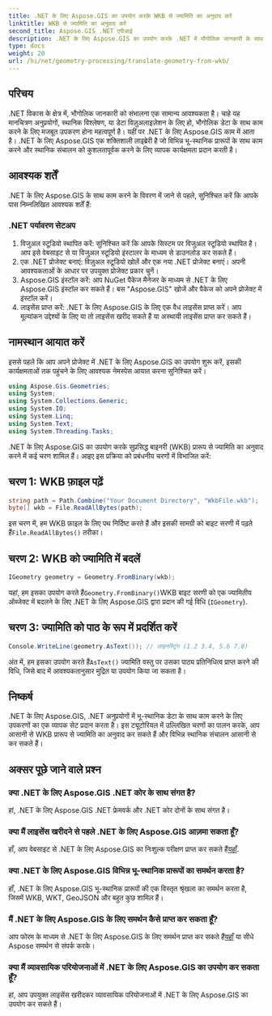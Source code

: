 ```yaml
---
title: .NET के लिए Aspose.GIS का उपयोग करके WKB से ज्यामिति का अनुवाद करें
linktitle: WKB से ज्यामिति का अनुवाद करें
second_title: Aspose.GIS .NET एपीआई
description: .NET के लिए Aspose.GIS का उपयोग करके .NET में भौगोलिक जानकारी के साथ काम करना सीखें। चरण-दर-चरण मार्गदर्शन के साथ सहजता से WKB प्रारूप से ज्यामिति का अनुवाद करें।
type: docs
weight: 20
url: /hi/net/geometry-processing/translate-geometry-from-wkb/
---
```

## परिचय
.NET विकास के क्षेत्र में, भौगोलिक जानकारी को संभालना एक सामान्य आवश्यकता है। चाहे यह मानचित्रण अनुप्रयोगों, स्थानिक विश्लेषण, या डेटा विज़ुअलाइज़ेशन के लिए हो, भौगोलिक डेटा के साथ काम करने के लिए मजबूत उपकरण होना महत्वपूर्ण है। यहीं पर .NET के लिए Aspose.GIS काम में आता है। .NET के लिए Aspose.GIS एक शक्तिशाली लाइब्रेरी है जो विभिन्न भू-स्थानिक प्रारूपों के साथ काम करने और स्थानिक संचालन को कुशलतापूर्वक करने के लिए व्यापक कार्यक्षमता प्रदान करती है।
## आवश्यक शर्तें
.NET के लिए Aspose.GIS के साथ काम करने के विवरण में जाने से पहले, सुनिश्चित करें कि आपके पास निम्नलिखित आवश्यक शर्तें हैं:
### .NET पर्यावरण सेटअप
1. विजुअल स्टूडियो स्थापित करें: सुनिश्चित करें कि आपके सिस्टम पर विजुअल स्टूडियो स्थापित है। आप इसे वेबसाइट से या विजुअल स्टूडियो इंस्टालर के माध्यम से डाउनलोड कर सकते हैं।
2. एक .NET प्रोजेक्ट बनाएं: विज़ुअल स्टूडियो खोलें और एक नया .NET प्रोजेक्ट बनाएं। अपनी आवश्यकताओं के आधार पर उपयुक्त प्रोजेक्ट प्रकार चुनें।
3. Aspose.GIS इंस्टॉल करें: आप NuGet पैकेज मैनेजर के माध्यम से .NET के लिए Aspose.GIS इंस्टॉल कर सकते हैं। बस "Aspose.GIS" खोजें और पैकेज को अपने प्रोजेक्ट में इंस्टॉल करें।
4. लाइसेंस प्राप्त करें: .NET के लिए Aspose.GIS के लिए एक वैध लाइसेंस प्राप्त करें। आप मूल्यांकन उद्देश्यों के लिए या तो लाइसेंस खरीद सकते हैं या अस्थायी लाइसेंस प्राप्त कर सकते हैं।

## नामस्थान आयात करें
इससे पहले कि आप अपने प्रोजेक्ट में .NET के लिए Aspose.GIS का उपयोग शुरू करें, इसकी कार्यक्षमताओं तक पहुंचने के लिए आवश्यक नेमस्पेस आयात करना सुनिश्चित करें।

```csharp
using Aspose.Gis.Geometries;
using System;
using System.Collections.Generic;
using System.IO;
using System.Linq;
using System.Text;
using System.Threading.Tasks;
```

.NET के लिए Aspose.GIS का उपयोग करके सुप्रसिद्ध बाइनरी (WKB) प्रारूप से ज्यामिति का अनुवाद करने में कई चरण शामिल हैं। आइए इस प्रक्रिया को प्रबंधनीय चरणों में विभाजित करें:
## चरण 1: WKB फ़ाइल पढ़ें
```csharp
string path = Path.Combine("Your Document Directory", "WkbFile.wkb");
byte[] wkb = File.ReadAllBytes(path);
```
 इस चरण में, हम WKB फ़ाइल के लिए पथ निर्दिष्ट करते हैं और इसकी सामग्री को बाइट सरणी में पढ़ते हैं`File.ReadAllBytes()` तरीका।
## चरण 2: WKB को ज्यामिति में बदलें
```csharp
IGeometry geometry = Geometry.FromBinary(wkb);
```
 यहां, हम इसका उपयोग करते हैं`Geometry.FromBinary()`WKB बाइट सरणी को एक ज्यामितीय ऑब्जेक्ट में बदलने के लिए .NET के लिए Aspose.GIS द्वारा प्रदान की गई विधि (`IGeometry`).
## चरण 3: ज्यामिति को पाठ के रूप में प्रदर्शित करें
```csharp
Console.WriteLine(geometry.AsText()); // लाइनस्ट्रिंग (1.2 3.4, 5.6 7.8)
```
 अंत में, हम इसका उपयोग करते हैं`AsText()` ज्यामिति वस्तु पर उसका पाठ्य प्रतिनिधित्व प्राप्त करने की विधि, जिसे बाद में आवश्यकतानुसार मुद्रित या उपयोग किया जा सकता है।

## निष्कर्ष
.NET के लिए Aspose.GIS, .NET अनुप्रयोगों में भू-स्थानिक डेटा के साथ काम करने के लिए उपकरणों का एक व्यापक सेट प्रदान करता है। इस ट्यूटोरियल में उल्लिखित चरणों का पालन करके, आप आसानी से WKB प्रारूप से ज्यामिति का अनुवाद कर सकते हैं और विभिन्न स्थानिक संचालन आसानी से कर सकते हैं।
## अक्सर पूछे जाने वाले प्रश्न
### क्या .NET के लिए Aspose.GIS .NET कोर के साथ संगत है?
हां, .NET के लिए Aspose.GIS .NET फ्रेमवर्क और .NET कोर दोनों के साथ संगत है।
### क्या मैं लाइसेंस खरीदने से पहले .NET के लिए Aspose.GIS आज़मा सकता हूँ?
 हाँ, आप वेबसाइट से .NET के लिए Aspose.GIS का निःशुल्क परीक्षण प्राप्त कर सकते हैं[यहाँ](https://purchase.aspose.com/buy).
### क्या .NET के लिए Aspose.GIS विभिन्न भू-स्थानिक प्रारूपों का समर्थन करता है?
हाँ, .NET के लिए Aspose.GIS भू-स्थानिक प्रारूपों की एक विस्तृत श्रृंखला का समर्थन करता है, जिसमें WKB, WKT, GeoJSON और बहुत कुछ शामिल हैं।
### मैं .NET के लिए Aspose.GIS के लिए समर्थन कैसे प्राप्त कर सकता हूँ?
आप फोरम के माध्यम से .NET के लिए Aspose.GIS के लिए समर्थन प्राप्त कर सकते हैं[यहाँ](https://forum.aspose.com/c/gis/33) या सीधे Aspose समर्थन से संपर्क करके।
### क्या मैं व्यावसायिक परियोजनाओं में .NET के लिए Aspose.GIS का उपयोग कर सकता हूँ?
हां, आप उपयुक्त लाइसेंस खरीदकर व्यावसायिक परियोजनाओं में .NET के लिए Aspose.GIS का उपयोग कर सकते हैं।